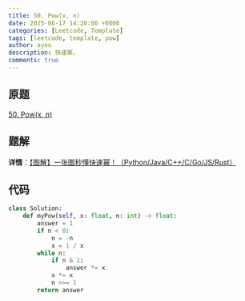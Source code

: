 ```yaml
---
title: 50. Pow(x, n)
date: 2025-06-17 14:20:00 +0800
categories: [Leetcode, Template]
tags: [leetcode, template, pow]
author: ayou
description: 快速幂。
comments: true
---
```


## 原题
[50. Pow(x, n)](https://leetcode.cn/problems/powx-n/description/)

## 题解
**详情**：[【图解】一张图秒懂快速幂！（Python/Java/C++/C/Go/JS/Rust）](https://leetcode.cn/problems/powx-n/solutions/2858114/tu-jie-yi-zhang-tu-miao-dong-kuai-su-mi-ykp3i)

## 代码
```python
class Solution:
    def myPow(self, x: float, n: int) -> float:
        answer = 1
        if n < 0:
            n = -n
            x = 1 / x
        while n:
            if n & 1:
                answer *= x
            x *= x
            n >>= 1
        return answer
```
